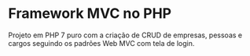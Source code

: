 # Framework MVC no PHP

Projeto em PHP 7 puro com a criação de CRUD de empresas, pessoas e cargos seguindo os padrões Web MVC com tela de login.

